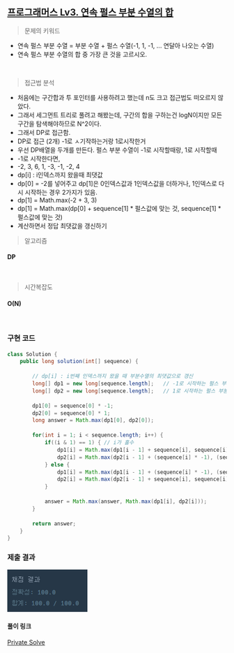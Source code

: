## [프로그래머스 Lv3. 연속 펄스 부분 수열의 합](https://school.programmers.co.kr/learn/courses/30/lessons/161988)

> 문제의 키워드

- 연속 펄스 부분 수열 = 부분 수열 + 펄스 수열(-1, 1, -1, ... 연달아 나오는 수열)
- 연속 펄스 부분 수열의 합 중 가장 큰 것을 고르시오.

<br/>


> 접근법 분석
- 처음에는 구간합과 투 포인터를 사용하려고 했는데 n도 크고 접근법도 떠오르지 않았다.
- 그래서 세그먼트 트리로 풀려고 해봤는데, 구간의 합을 구하는건 logN이지만 모든 구간을 탐색해야하므로 N^2이다.
- 그래서 DP로 접근함.
- DP로 접근 (2개) -1로 ㅅ기작하는거랑 1로시작한거
- 우선 DP배열을 두개를 만든다. 펄스 부분 수열이 -1로 시작할때랑, 1로 시작할때
- -1로 시작한다면, 
- -2, 3, 6, 1, -3, -1, -2, 4
- dp[i] : i인덱스까지 왔을때 최댓값
- dp[0] = -2를 넣어주고 dp[1]은 0인덱스값과 1인덱스값을 더하거나, 1인덱스로 다시 시작하는 경우 2가지가 있음.
- dp[1] = Math.max(-2 + 3, 3)
- dp[1] = Math.max(dp[0] + sequence[1] * 펄스값에 맞는 것, sequence[1] * 펄스값에 맞는 것)
- 계산하면서 정답 최댓값을 갱신하기

> 알고리즘

#### DP


<br/>

> 시간복잡도
#### O(N)

<br/>

### 구현 코드

```java
class Solution {
    public long solution(int[] sequence) {
        
        // dp[i] : i번째 인덱스까지 왔을 때 부분수열의 최댓값으로 갱신
        long[] dp1 = new long[sequence.length];   // -1로 시작하는 펄스 부분 수열
        long[] dp2 = new long[sequence.length];   // 1로 시작하는 펄스 부분 수열
        
        dp1[0] = sequence[0] * -1;  
        dp2[0] = sequence[0] * 1;
        long answer = Math.max(dp1[0], dp2[0]);
        
        for(int i = 1; i < sequence.length; i++) { 
            if((i & 1) == 1) { // i가 홀수
                dp1[i] = Math.max(dp1[i - 1] + sequence[i], sequence[i]);
                dp2[i] = Math.max(dp2[i - 1] + (sequence[i] * -1), (sequence[i] * -1));
            } else {
                dp1[i] = Math.max(dp1[i - 1] + (sequence[i] * -1), (sequence[i] * -1));
                dp2[i] = Math.max(dp2[i - 1] + sequence[i], sequence[i]);
            }

            answer = Math.max(answer, Math.max(dp1[i], dp2[i]));
        }
            
        return answer;
    }
}

```

### 제출 결과

![제출결과](./result.png)

#### 풀이 링크

[Private Solve](https://github.com/The-Four-Error-Pickers/Algorithm-Study/tree/main/Private%20Solve/161988.%20%EC%97%B0%EC%86%8D%20%ED%8E%84%EC%8A%A4%20%EB%B6%80%EB%B6%84%20%EC%88%98%EC%97%B4%EC%9D%98%20%ED%95%A9/JunHo/2024-11-29T19454)
